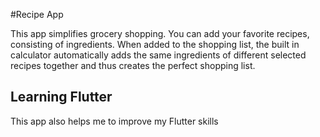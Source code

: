 #Recipe App

This app simplifies grocery shopping. You can add your favorite recipes, consisting of ingredients. When added to the shopping list, the built in calculator automatically adds the same ingredients of different selected recipes together and thus creates the perfect shopping list. 

## Learning Flutter

This app also helps me to improve my Flutter skills